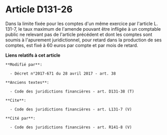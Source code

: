 # Article D131-26

Dans la limite fixée pour les comptes d'un même exercice par l'article L. 131-7, le taux maximum de l'amende pouvant être
infligée à un comptable public ne relevant pas de l'article précédent et dont les comptes sont soumis à l'apurement
juridictionnel, pour retard dans la production de ses comptes, est fixé à 60 euros par compte et par mois de retard.

**Liens relatifs à cet article**

	**Modifié par**:

	  - Décret n°2017-671 du 28 avril 2017 - art. 38

	**Anciens textes**:

	  - Code des juridictions financières - art. D131-38 (T)

	**Cite**:

	  - Code des juridictions financières - art. L131-7 (V)

	**Cité par**:

	  - Code des juridictions financières - art. R141-8 (V)
